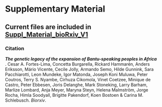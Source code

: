 
# Supplementary Material

## Current files are included in [Suppl_Material_bioRxiv_V1](https://github.com/Schlebusch-lab/Expansion_of_BSP_Suppl_Material/tree/main/Suppl_Material_bioRxiv_V1)

### Citation

***The genetic legacy of the expansion of Bantu-speaking peoples in Africa***
. Cesar A. Fortes-Lima, Concetta Burgarella, Rickard Hammarén, Anders Eriksson, Mário Vicente, Cecile Jolly, Armando Semo, Hilde Gunnink, Sara Pacchiarotti, Leon Mundeke, Igor Matonda, Joseph Koni Muluwa, Peter Coutros, Terry S. Nyambe, Cirhuza Cikomola, Vinet Coetzee, Minique de Castro, Peter Ebbesen, Joris Delanghe, Mark Stoneking, Larry Barham, Marlize Lombard, Anja Meyer, Maryna Steyn, Helena Malmström, Jorge Rocha, Himla Soodyall, Brigitte Pakendorf, Koen Bostoen & Carina M. Schlebusch. *Biorxiv*.





